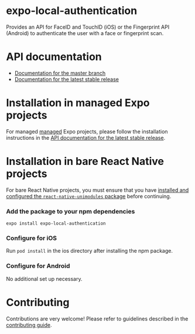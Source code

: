 # expo-local-authentication

Provides an API for FaceID and TouchID (iOS) or the Fingerprint API (Android) to authenticate the user with a face or fingerprint scan.

# API documentation

- [Documentation for the master branch](https://github.com/expo/expo/blob/master/docs/pages/versions/unversioned/sdk/local-authentication.md)
- [Documentation for the latest stable release](https://docs.expo.io/versions/latest/sdk/local-authentication/)

# Installation in managed Expo projects

For managed [managed](https://docs.expo.io/versions/latest/introduction/managed-vs-bare/) Expo projects, please follow the installation instructions in the [API documentation for the latest stable release](https://docs.expo.io/versions/latest/sdk/local-authentication/).

# Installation in bare React Native projects

For bare React Native projects, you must ensure that you have [installed and configured the `react-native-unimodules` package](https://github.com/unimodules/react-native-unimodules) before continuing.

### Add the package to your npm dependencies

```
expo install expo-local-authentication
```

### Configure for iOS

Run `pod install` in the ios directory after installing the npm package.

### Configure for Android

No additional set up necessary.

# Contributing

Contributions are very welcome! Please refer to guidelines described in the [contributing guide](https://github.com/expo/expo#contributing).
